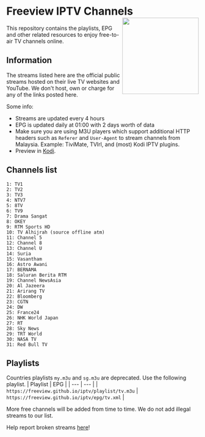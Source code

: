 # Freeview IPTV Channels <img align="right" src="http://freeview.github.io/iptv/freeview.png" width="200">
This repository contains the playlists, EPG and other related resources to enjoy free-to-air TV channels online.

## Information
The streams listed here are the official public streams hosted on their live TV websites and YouTube. We don't host, own or charge for any of the links posted here.

Some info:
* Streams are updated every 4 hours
* EPG is updated daily at 01:00 with 2 days worth of data
* Make sure you are using M3U players which support additional HTTP headers such as `Referer` and `User-Agent` to stream channels from Malaysia. Example: TiviMate, TVIrl, and (most) Kodi IPTV plugins. 
* Preview in [Kodi](https://www.youtube.com/watch?v=u5BUG6iQHUc).

## Channels list
```
1: TV1
2: TV2
3: TV3
4: NTV7
5: 8TV
6: TV9
7: Drama Sangat
8: OKEY
9: RTM Sports HD
10: TV Alhijrah (source offline atm)
11: Channel 5 
12: Channel 8 
13: Channel U 
14: Suria 
15: Vasantham 
16: Astro Awani 
17: BERNAMA 
18: Saluran Berita RTM
19: Channel NewsAsia 
20: Al Jazeera
21: Arirang TV
22: Bloomberg 
23: CGTN
24: DW
25: France24
26: NHK World Japan
27: RT
28: Sky News
29: TRT World
30: NASA TV
31: Red Bull TV
```

## Playlists

Countries playlists `my.m3u` and `sg.m3u` are deprecated. Use the following playlist.
| Playlist |  EPG |
| --- | --- |
| `https://freeview.github.io/iptv/playlist/tv.m3u` | `https://freeview.github.io/iptv/epg/tv.xml` |

More free channels will be added from time to time. We do not add illegal streams to our list. 

Help report broken streams [here](https://github.com/freeview/iptv/issues/new)!
